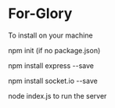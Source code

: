 # For-Glory

To install on your machine 

npm init (if no package.json)

npm install express --save

npm install socket.io --save

node index.js to run the server
